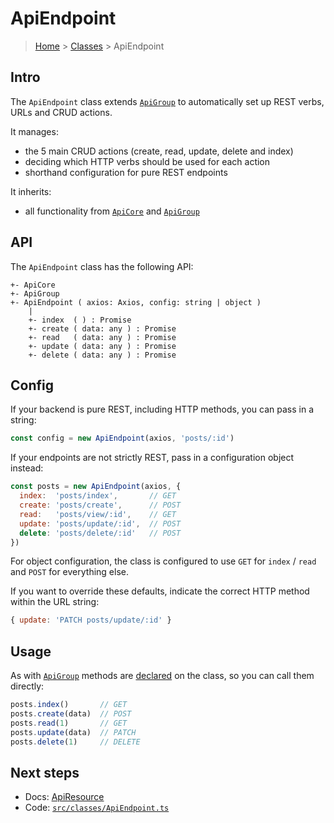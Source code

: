 # ApiEndpoint

> [Home](../README.md) &gt; [Classes](README.md) &gt; ApiEndpoint

## Intro

The `ApiEndpoint` class extends [`ApiGroup`](ApiGroup.md) to automatically set up REST verbs, URLs and CRUD actions.

It manages:

- the 5 main CRUD actions (create, read, update, delete and index)
- deciding which HTTP verbs should be used for each action
- shorthand configuration for pure REST endpoints

It inherits:

- all functionality from [`ApiCore`](ApiCore.md) and [`ApiGroup`](ApiGroup.md)

## API

The `ApiEndpoint` class has the following API:

```
+- ApiCore
+- ApiGroup
+- ApiEndpoint ( axios: Axios, config: string | object )
    |
    +- index  ( ) : Promise
    +- create ( data: any ) : Promise
    +- read   ( data: any ) : Promise
    +- update ( data: any ) : Promise
    +- delete ( data: any ) : Promise
```

## Config

If your backend is pure REST, including HTTP methods, you can pass in a string:

```js
const config = new ApiEndpoint(axios, 'posts/:id')
```

If your endpoints are not strictly REST, pass in a configuration object instead:

```js
const posts = new ApiEndpoint(axios, {
  index:  'posts/index',       // GET
  create: 'posts/create',      // POST
  read:   'posts/view/:id',    // GET
  update: 'posts/update/:id',  // POST
  delete: 'posts/delete/:id'   // POST
})
```

For object configuration, the class is configured to use `GET` for `index` / `read` and `POST` for everything else.

If you want to override these defaults, indicate the correct HTTP method within the URL string:

```js
{ update: 'PATCH posts/update/:id' }
```

## Usage

As with [`ApiGroup`](ApiGroup.md) methods are [declared](https://github.com/davestewart/axios-actions/blob/master/src/classes/ApiEndpoint.ts#L63-L109) on the class, so you can call them directly:

```js
posts.index()       // GET
posts.create(data)  // POST
posts.read(1)       // GET
posts.update(data)  // PATCH
posts.delete(1)     // DELETE
```

## Next steps 

- Docs: [ApiResource](ApiResource.md)
- Code: [`src/classes/ApiEndpoint.ts`](https://github.com/davestewart/axios-actions/blob/master/src/classes/ApiEndpoint.ts)

